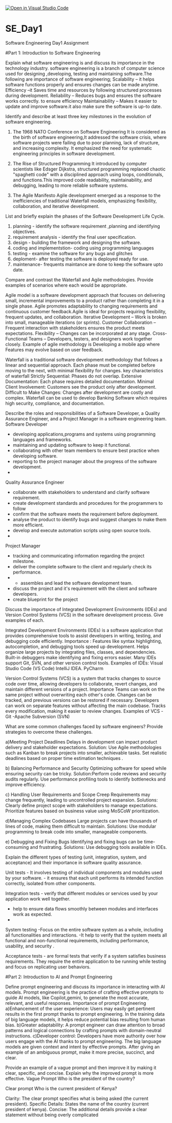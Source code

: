 [![Open in Visual Studio Code](https://classroom.github.com/assets/open-in-vscode-2e0aaae1b6195c2367325f4f02e2d04e9abb55f0b24a779b69b11b9e10269abc.svg)](https://classroom.github.com/online_ide?assignment_repo_id=18389102&assignment_repo_type=AssignmentRepo)
# SE_Day1
Software Engineering Day1 Assignment

#Part 1: Introduction to Software Engineering

Explain what software engineering is and discuss its importance in the technology industry.
software engineering is a branch of computer science used for designing ,developing, testing and maintaining software.The following are importance of software engineering;
Scalability – it helps software functions properly  and ensures changes can be made anytime.
Efficiency –it  Saves time and resources by following structured processes during development.
Reliability – Reduces bugs and ensures the software works correctly.  to ensure efficiency
Maintainability – Makes it easier to update and improve software.it also make sure the software is up-to date.


Identify and describe at least three key milestones in the evolution of software engineering.
 1. The 1968 NATO Conference on Software Engineering
It is considered as the birth of software engineering,It addressed the software crisis, where software projects were failing due to poor planning, lack of structure, and increasing complexity. It emphasized the need for systematic engineering principles in software development.

2. The Rise of Structured Programming 
 It introduced by computer scientists like Edsger Dijkstra, structured programming replaced chaotic "spaghetti code" with a disciplined approach using loops, conditionals, and functions.This improved code readability, maintainability, and debugging, leading to more reliable software systems.
3. The Agile Manifesto
Agile development emerged as a response to the inefficiencies of traditional Waterfall models, emphasizing flexibility, collaboration, and iterative development.

List and briefly explain the phases of the Software Development Life Cycle.
1. planning - identify the software requirement ,planning and identifying objectives.
2. requirement analysis - identify the final user specification. 
3. design - building the framework and designing the software. 
4. coding and implementstion- coding using programming languages 
5. testing - examine the software for any bugs and glitches
6. deploment- after testing the software is deployed ready for use.
7. maintenance- frequents maintance are done to keep the software upto date.


Compare and contrast the Waterfall and Agile methodologies. Provide examples of scenarios where each would be appropriate.

Agile model is a software development approach that  focuses on delivering small, incremental improvements to a product rather than completing it in a single phase. Agile promotes adaptability to changing requirements and continuous customer feedback.Agile is ideal for projects requiring flexibility, frequent updates, and collaboration.
Iterative Development – Work is broken into small, manageable iterations (or sprints).
Customer Collaboration – Frequent interaction with stakeholders ensures the product meets expectations.
Flexibility – Changes can be incorporated at any stage.
Cross-Functional Teams – Developers, testers, and designers work together closely.
Example of agile methodology is Developing a mobile app where Features may evolve based on user feedback.

Waterfall is a traditional software development methodology that follows a linear and sequential approach. Each phase must be completed before moving to the next, with minimal flexibility for changes.
key characteristics of waterfall
Strictly Sequential: Phases do not overlap.
Extensive Documentation: Each phase requires detailed documentation.
Minimal Client Involvement: Customers see the product only after development.
Difficult to Make Changes: Changes after development are costly and complex.
Waterfall can be used to develop Banking Software which requires high security, compliance, and documentation.

Describe the roles and responsibilities of a Software Developer, a Quality Assurance Engineer, and a Project Manager in a software engineering team.
Software Developer 
- developing applications,programs and systems using programming languages and frameworks.
 - maintaining and updating software to keep it functional. 
- collaborating with other team members to ensure best practice when developing software.
 - reporting to the project manager about the progress of the software development.
 - 
Quality Assurance Engineer
 - collaborate with stakeholders to understand and clarify software requirement.
 - create development standards and procedures for the programmers to follow
 - confirm that the software meets the requirement before deployment. 
- analyse the product to identify bugs and suggest changes to make them more efficient. 
- develop and execute automation scripts using open source tools.
- 
Project Manager
 - tracking and communicating information regarding the project milestone.
 - deliver the complete software to the client and regularly check its performance.
 - - assembles and lead the software development team.
 - discuss the project and it's requirement with the client and software developers.
 - create blueprint for the project


Discuss the importance of Integrated Development Environments (IDEs) and Version Control Systems (VCS) in the software development process. Give examples of each.

 Integrated Development Environments (IDEs) is a software application that provides comprehensive tools to assist developers in writing, testing, and debugging code efficiently.
Importance :
   Features like syntax highlighting, autocompletion, and debugging tools speed up development.
   Helps organize large projects by integrating files, classes, and dependencies.
   Built-in debuggers make identifying and fixing errors easier.
   Many IDEs support Git, SVN, and other version control tools.
Examples of IDEs:
   Visual Studio Code (VS Code) 
   IntelliJ IDEA.
   PyCharm 

Version Control Systems (VCS) is a system that tracks changes to source code over time, allowing developers to collaborate, revert changes, and maintain different versions of a project.
Importance
 Teams can work on the same project without overwriting each other's code.
 Changes can be tracked, and previous versions can be restored if necessary.
 Developers can work on separate features without affecting the main codebase.
 Tracks every modification, making it easier to review changes.
Examples of VCS
-Git 
-Apache Subversion (SVN)

What are some common challenges faced by software engineers? Provide strategies to overcome these challenges.

a)Meeting Project Deadlines
Delays in development can impact product delivery and stakeholder expectations.
    Solution: Use Agile methodologies such as Kanban to break projects into smaller, achievable tasks.
   Set realistic deadlines based on proper time estimation techniques .

b) Balancing Performance and Security
 Optimizing software for speed while ensuring security can be tricky.
     Solution:Perform code reviews and security audits regularly.
     Use performance profiling tools to identify bottlenecks and improve efficiency.
     
c) Handling User Requirements and Scope Creep
Requirements may change frequently, leading to uncontrolled project expansion.
Solutions: Clearly define project scope with stakeholders to manage expectations.
Prioritize features based on business value using MoSCoW  prioritization.
 
 d)Managing Complex Codebases
Large projects can have thousands of lines of code, making them difficult to maintain.
Solutions: Use modular programming to break code into smaller, manageable components.

e) Debugging and Fixing Bugs
 Identifying and fixing bugs can be time-consuming and frustrating.
Solutions: Use debugging tools available in IDEs.



Explain the different types of testing (unit, integration, system, and acceptance) and their importance in software quality assurance.

Unit tests - It involves testing  of individual  components and modules used by your software. - it ensures that each unit performs its intended function correctly, isolated from other components.

 Integration tests - verify that different modules or services used by your application work well together.
 - help to ensure data flows smoothly between modules and interfaces work as expected.
 - 
 System testing -Focus on the entire software system as a whole, including all functionalities and interactions.
 -It help to verify that the system meets all functional and non-functional requirements, including performance, usability, and security .

Acceptance tests - are formal tests that verify if a system satisfies business requirements. 
They require the entire application to be running while testing and focus on replicating user behaviors. 

#Part 2: Introduction to AI and Prompt Engineering


Define prompt engineering and discuss its importance in interacting with AI models.
Prompt engineering is the practice of crafting effective prompts to guide AI models, like Copilot,gemini, to generate the most accurate, relevant, and useful responses.
Importance of prompt Engineering
a)Enhancement of the user experience: 
       Users may easily get pertinent results in the first prompt thanks to prompt engineering.  In the training data of big language models, it helps reduce potential 
       bias resulting from human bias.
 b)Greater adaptability:
      A prompt engineer can draw attention to broad patterns and logical connections by crafting prompts with domain-neutral instructions.
 c)Developer control:
      Developers have more authority over how users engage with the AI thanks to prompt engineering.  The big language models are given context and intent by effective prompts.  After giving an example of an ambiguous prompt, make it more precise, succinct, and clear.


Provide an example of a vague prompt and then improve it by making it clear, specific, and concise. Explain why the improved prompt is more effective.
 Vague Prompt
   Who is the president of the country?

Clear prompt
 Who is the current president of Kenya?
 
Clarity: The clear prompt specifies what is being asked (the current president).
Specific Details: States the name of the country (current president of kenya).
Concise: The additional details provide a clear statement without being overly complicated
 

